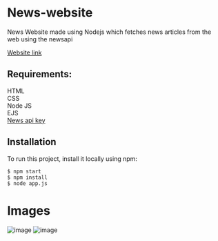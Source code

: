 # News-website

  News Website made using Nodejs which fetches news articles from the web using the newsapi

  

  
<a href = "https://newsapp288.herokuapp.com/">Website link</a>

<h2>Requirements:</h2>
HTML<br/>
CSS<br/>
Node JS <br/>
EJS <br />
<a href = "https://newsapi.org/">News api key </a>

  
  

<h2> Installation</h2>

<p>To run this project, install it locally using npm:</p>


<pre><code>$ npm start
$ npm install
$ node app.js
</code></pre>


# Images

![image](https://cdn.discordapp.com/attachments/918503097997877289/1003716815920308375/ss1.jpg)
![image](https://cdn.discordapp.com/attachments/918503097997877289/1003716850607198341/ss2.jpg)
